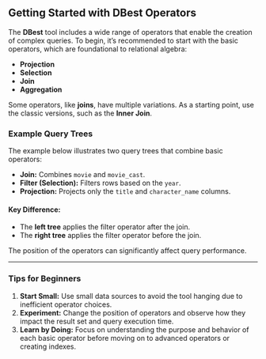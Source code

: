 ## Getting Started with DBest Operators

The **DBest** tool includes a wide range of operators that enable the creation of complex queries. To begin, it’s recommended to start with the basic operators, which are foundational to relational algebra:  
- **Projection**  
- **Selection**  
- **Join**  
- **Aggregation**  

Some operators, like **joins**, have multiple variations. As a starting point, use the classic versions, such as the **Inner Join**.

### Example Query Trees
The example below illustrates two query trees that combine basic operators:
- **Join:** Combines `movie` and `movie_cast`.
- **Filter (Selection):** Filters rows based on the `year`.
- **Projection:** Projects only the `title` and `character_name` columns.

#### Key Difference:
- The **left tree** applies the filter operator after the join.  
- The **right tree** applies the filter operator before the join.

The position of the operators can significantly affect query performance. 

---

### Tips for Beginners
1. **Start Small:** Use small data sources to avoid the tool hanging due to inefficient operator choices.
2. **Experiment:** Change the position of operators and observe how they impact the result set and query execution time.
3. **Learn by Doing:** Focus on understanding the purpose and behavior of each basic operator before moving on to advanced operators or creating indexes.





